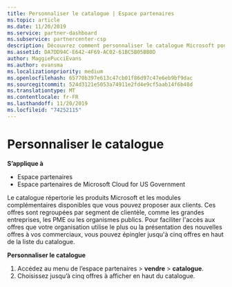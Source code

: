 ```yaml
---
title: Personnaliser le catalogue | Espace partenaires
ms.topic: article
ms.date: 11/20/2019
ms.service: partner-dashboard
ms.subservice: partnercenter-csp
description: Découvrez comment personnaliser le catalogue Microsoft pour faciliter l’accès aux offres ou produits que votre organisation utilise le plus.
ms.assetid: DA7DD94C-E642-4F69-AC02-61BC5B05BB0D
author: MaggiePucciEvans
ms.author: evansma
ms.localizationpriority: medium
ms.openlocfilehash: 65770b397e613c47cb01f86d97c47e6eb9bf9dac
ms.sourcegitcommit: 524d3121e5053a74911e2fd4e9cf5aab14f6b48d
ms.translationtype: MT
ms.contentlocale: fr-FR
ms.lasthandoff: 11/20/2019
ms.locfileid: "74252115"
---
```

# <a name="customize-the-catalog"></a>Personnaliser le catalogue

**S’applique à**

-  Espace partenaires
-  Espace partenaires de Microsoft Cloud for US Government


Le catalogue répertorie les produits Microsoft et les modules complémentaires disponibles que vous pouvez proposer aux clients. Ces offres sont regroupées par segment de clientèle, comme les grandes entreprises, les PME ou les organismes publics. Pour faciliter l'accès aux offres que votre organisation utilise le plus ou la présentation des nouvelles offres à vos commerciaux, vous pouvez épingler jusqu'à cinq offres en haut de la liste du catalogue.

**Personnaliser le catalogue**

1.  Accédez au menu de l’espace partenaires &gt; **vendre** &gt; **catalogue**.
2.  Choisissez jusqu’à cinq&nbsp;offres à afficher en haut du catalogue.

 

 



